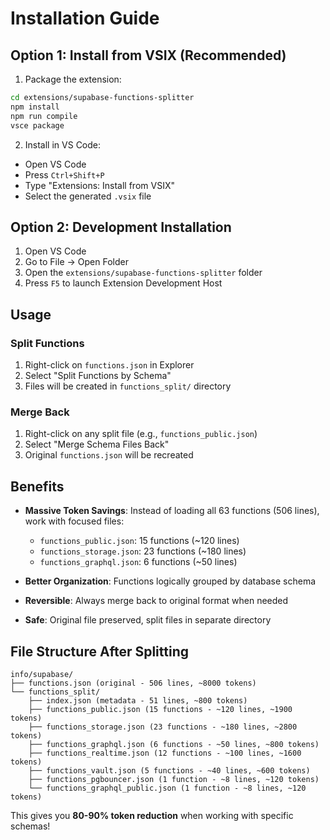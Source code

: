 # Installation Guide

## Option 1: Install from VSIX (Recommended)

1. Package the extension:
```bash
cd extensions/supabase-functions-splitter
npm install
npm run compile
vsce package
```

2. Install in VS Code:
- Open VS Code
- Press `Ctrl+Shift+P`
- Type "Extensions: Install from VSIX"
- Select the generated `.vsix` file

## Option 2: Development Installation

1. Open VS Code
2. Go to File → Open Folder
3. Open the `extensions/supabase-functions-splitter` folder
4. Press `F5` to launch Extension Development Host

## Usage

### Split Functions
1. Right-click on `functions.json` in Explorer
2. Select "Split Functions by Schema"
3. Files will be created in `functions_split/` directory

### Merge Back
1. Right-click on any split file (e.g., `functions_public.json`)
2. Select "Merge Schema Files Back"
3. Original `functions.json` will be recreated

## Benefits

- **Massive Token Savings**: Instead of loading all 63 functions (506 lines), work with focused files:
  - `functions_public.json`: 15 functions (~120 lines)
  - `functions_storage.json`: 23 functions (~180 lines)
  - `functions_graphql.json`: 6 functions (~50 lines)
  
- **Better Organization**: Functions logically grouped by database schema
- **Reversible**: Always merge back to original format when needed
- **Safe**: Original file preserved, split files in separate directory

## File Structure After Splitting

```
info/supabase/
├── functions.json (original - 506 lines, ~8000 tokens)
└── functions_split/
    ├── index.json (metadata - 51 lines, ~800 tokens)
    ├── functions_public.json (15 functions - ~120 lines, ~1900 tokens)
    ├── functions_storage.json (23 functions - ~180 lines, ~2800 tokens)
    ├── functions_graphql.json (6 functions - ~50 lines, ~800 tokens)
    ├── functions_realtime.json (12 functions - ~100 lines, ~1600 tokens)
    ├── functions_vault.json (5 functions - ~40 lines, ~600 tokens)
    ├── functions_pgbouncer.json (1 function - ~8 lines, ~120 tokens)
    └── functions_graphql_public.json (1 function - ~8 lines, ~120 tokens)
```

This gives you **80-90% token reduction** when working with specific schemas!